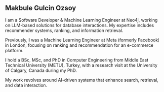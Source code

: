 
## Makbule Gulcin Ozsoy
I am a Software Developer & Machine Learning Engineer at Neo4j, working on LLM-based solutions for database interactions. My expertise includes recommender systems, ranking, and information retrieval.

Previously, I was a Machine Learning Engineer at Meta (formerly Facebook) in London, focusing on ranking and recommendation for an e-commerce platform.

I hold a BSc, MSc, and PhD in Computer Engineering from Middle East Technical University (METU), Turkey, with a research visit at the University of Calgary, Canada during my PhD.

My work revolves around AI-driven systems that enhance search, retrieval, and data interaction.
